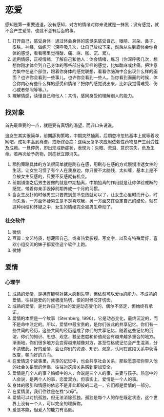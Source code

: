 # 恋爱
感知是第一重要通道，没有感知，对方的情绪对你来说就是一抹黑；没有感觉，就不会产生爱情，也就不会有后面的事。
1. 打开自己，感受身体：通过体会身体的感觉来感受自己，眼睛、耳朵、鼻子、皮肤、神经，做练习（深呼吸几次，让自己放松下来，然后从头到脚体会你身体的感觉，看看哪里觉得酸、痛、麻、胀、沉、累）。
2. 运用情感，正视情绪，了解自己和他人：体会情绪，练习（你深呼吸几次，想想你刚才体会到自己身体的哪些部分有异样的感觉，比如酸麻或疼痛。把注意力集中在这个部位，跟着你身体的感觉联想，看看你脑海中会出现什么样的画面？也许你会看到一些事儿，也许你会看到一些人。当你看到画面的时候，体会你内心有些什么样的感受和情绪？把你的感觉说出来，比如我觉得难受、伤心或者郁闷等等。）。
3. 理解情感，读懂自己和他人：共情，感同身受的理解别人的能力。
## 找对象
首先最重要的一点，就是要有真切的渴望，而非口头说说。

追女生其实很简单，前期舔狗策略，中期突然抽离，后期忽冷忽热基本上就等着收网吧，成功率高到离谱。戒断综合症：连续反复多次应用依赖性药物易产生耐受性及成瘾。一旦停药，即出现戒断症状，表现为：失眠、流泪、意识丧失，危及生命。若再次给予药物，则症状立即消失。
1. 舔狗策略具体的方法很简单就是刷存在感，用刷存在感的方式慢慢渗透女生的生活，让女生习惯了有个人在我身边，你只要不太脑残，太纠缠，基本上是不会被女生反感的，只要不反感就有机会。
2. 前期铺垫之后男生要做的就是中期抽离，中期抽离的作用就是让你体验戒断的感觉，带着你亲手毁掉前期养成一个月的习惯。
3. 当女生反扑的时候男生只要做到忽冷忽热就可以了，让女生心里时而开心，时而失落，一方面怀疑男生是不是喜欢我，另一方面又在否定自己的结论，就在这种纠结和怀疑之中，女生的情绪完全被男生牵动了。
### 社交软件
1. 微信
2. 豆瓣：文艺特质，想藏匿自己，或者热爱影视，写文字，以及有特殊爱好，喜欢小组交流的妹子都爱往这个软件上跑。
3. 微博

## 爱情
### 心理学
1. 成熟的爱情，是拥有能够对某人感到失望，但依然可以爱ta的能力。不成熟的爱情，往往是爱的时候极度热切，恨的时候咬牙切齿。
2. 成熟的爱情，是允许自己对ta的爱是动态变化的，偶尔不坚定，但始终有承诺。
3. 爱情的本质是一个故事（Sternberg, 1996），它是动态变化，最终沉淀的，而不是命中注定的。所以，爱情中最宝贵的，是你们彼此的共享记忆。你们有一些共同的经历，这些共同的经历组成了你们的共享记忆，随着这些记忆的沉淀，你们的知识、思想、观念，甚至态度和价值观会有越来越多重合的地方。渐渐地，你们很多地方会变得越来越像对方，甚至性格或记忆会产生混淆，分不清彼此。好的爱情，会让你们的资源、知识、观念、认同在这段关系中获得改变，朝向好的方向。
4. 在爱情这个故事里，共享的记忆中，也会共享社会关系，那些愿意把你带入他的社会关系里的伴侣，往往对这段关系感到更加安全。
5. 爱情是几个人的事？婚姻中的人，会说是三个人的事，夫妻与孩子。热恋中的人会说，是两个人的事，恋爱双方。但事实上，爱情是一个人的事。
6. 身体的吸引和情感的依恋不是非此即彼的二选一，它们都是爱情的一部分。
7. 在爱情里，我们往往是在找“父母”。
8. 爱情可以对抗孤独，但无法消除孤独。孤独是每个人的存在既定状态，这个世界上没有一个人，可以完全的理解你。
9. 爱是本能，但爱人的能力有高低。
